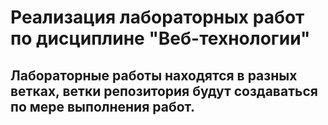 # Реализация лабораторных работ по дисциплине "Веб-технологии"

## Лабораторные работы находятся в разных ветках, ветки репозитория будут создаваться по мере выполнения работ.
